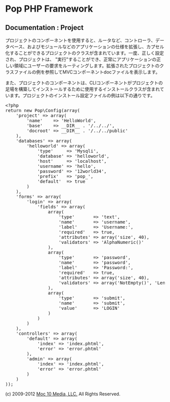 Pop PHP Framework
=================

Documentation : Project
-----------------------

プロジェクトのコンポーネントを使用すると、ルータなど、コントローラ、データベース、およびモジュールなどのアプリケーションの仕様を拡張し、カプセル化することができるプロジェクトのクラスが含まれています。一度、正しく設定され、プロジェクトは、 "実行"することができ、正常にアプリケーションの正しい領域にユーザーの要求をルーティングします。拡張されたプロジェクトのクラスファイルの例を参照してMVCコンポーネントdocファイルを表示します。

また、プロジェクトのコンポーネントは、CLIコンポーネントがプロジェクトの足場を構築してインストールするために使用するインストールクラスが含まれています。プロジェクトのインストール設定ファイルの例は以下の通りです。

<pre>
&lt;?php
return new Pop\Config(array(
    'project' => array(
        'name'    => 'HelloWorld',
        'base'    => __DIR__ . '/../../',
        'docroot' => __DIR__ . '/../../public'
    ),
    'databases' => array(
        'helloworld' => array(
            'type'     => 'Mysqli',
            'database' => 'helloworld',
            'host'     => 'localhost',
            'username' => 'hello',
            'password' => '12world34',
            'prefix'   => 'pop_',
            'default'  => true
        )
    ),
    'forms' => array(
        'login' => array(
            'fields' => array(
                array(
                    'type'       => 'text',
                    'name'       => 'username',
                    'label'      => 'Username:',
                    'required'   => true,
                    'attributes' => array('size', 40),
                    'validators' => 'AlphaNumeric()'
                ),
                array(
                    'type'       => 'password',
                    'name'       => 'password',
                    'label'      => 'Password:',
                    'required'   => true,
                    'attributes' => array('size', 40),
                    'validators' => array('NotEmpty()', 'LengthGt(6)')
                ),
                array(
                    'type'       => 'submit',
                    'name'       => 'submit',
                    'value'      => 'LOGIN'
                )
            )
        )
    ),
    'controllers' => array(
        'default' => array(
            'index' => 'index.phtml',
            'error' => 'error.phtml'
        ),
        'admin' => array(
            'index' => 'index.phtml',
            'error' => 'error.phtml'
        )
    )
));
</pre>

(c) 2009-2012 [Moc 10 Media, LLC.](http://www.moc10media.com) All Rights Reserved.
